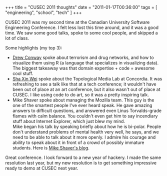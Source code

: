 +++
title = "CUSEC 2011 thoughts"
date = "2011-01-17T00:36:00"
tags = [ "engineering", "school", "tech" ]
+++

CUSEC 2011 was my second time at the Canadian University Software
Engineering Conference. I felt less lost this time around, and it was a
good time. We saw some good talks, spoke to some cool people, and
skipped a lot of class.

Some highlights (my top 3):

-   [Drew Conway](http://www.drewconway.com/Drew_Conway/About.html)
    spoke about terrorism and drug networks, and how to visualize them
    using R (a language that specializes in visualizing data). The
    biggest takeaway was that domain expertise + code = awesome cool
    stuff.
-   [Sha Xin Wei](http://topologicalmedialab.net/xinwei/) spoke about
    the Topological Media Lab at Concordia. It was refreshing to see a
    talk like that at a tech conference; it wouldn't have been out of
    place at an art conference, but it also wasn't out of place at
    CUSEC. I like using code to do art, so it was a pretty inspiring
    talk.
-   Mike Shaver spoke about managing the Mozilla team. This guy is the
    one of the smartest people I've ever heard speak. He gave amazing
    answers to difficult questions, and answered even Linus
    Torvalds-grade flames with calm balance. You couldn't even get him
    to say incendiary stuff about Internet Explorer, which just blew my
    mind.   
   Mike began his talk by speaking briefly about how he is bi-polar.
    People don't understand problems of mental health very well, he
    says, and we need to be able to talk about it more openly. I admire
    his courage and ability to speak about it in front of a crowd of
    possibly immature students. Here is [Mike Shaver's
    blog](http://shaver.off.net/diary/).

Great conference. I look forward to a new year of hackery. I made the
same resolution last year, but my new resolution is to get something
impressive ready to demo at CUSEC next year.
